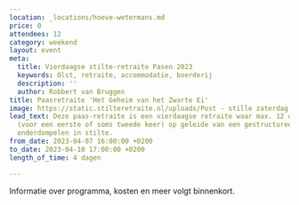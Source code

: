```yaml
---
location: _locations/hoeve-wetermans.md
price: 0
attendees: 12
category: weekend
layout: event
meta:
  title: Vierdaagse stilte-retraite Pasen 2023
  keywords: Olst, retraite, accommodatie, boerderij
  description: ''
  author: Robbert van Bruggen
title: Paasretraite 'Het Geheim van het Zwarte Ei'
image: https://static.stilteretraite.nl/uploads/Post - stille zaterdag 2020.jpg
lead_text: Deze paas-retraite is een vierdaagse retraite waar max. 12 deelnemers zich
  (voor een eerste of soms tweede keer) op geleide van een gestructureerd dagprogramma
  onderdompelen in stilte.
from_date: 2023-04-07 16:00:00 +0200
to_date: 2023-04-10 17:00:00 +0200
length_of_time: 4 dagen

---
```

Informatie over programma, kosten en meer volgt binnenkort.